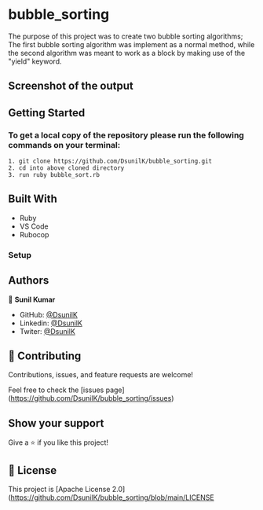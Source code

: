 # bubble_sorting

The purpose of this project was to create two bubble sorting algorithms; The first bubble sorting algorithm was implement as a normal method, while the second algorithm was meant to work as a block by making use of the "yield" keyword.

## Screenshot of the output

## Getting Started

### To get a local copy of the repository please run the following commands on your terminal:

    1. git clone https://github.com/DsunilK/bubble_sorting.git
    2. cd into above cloned directory
    3. run ruby bubble_sort.rb

## Built With

- Ruby
- VS Code
- Rubocop

### Setup

## Authors

👤 **Sunil Kumar**

- GitHub: [@DsunilK](https://github.com/DsunilK)
- Linkedin: [@DsunilK](https://www.linkedin.com/in/dsunilk/)
- Twiter: [@DsunilK](https://twitter.com/D_sunil_K)

## 🤝 Contributing

Contributions, issues, and feature requests are welcome!

Feel free to check the [issues page]
(https://github.com/DsunilK/bubble_sorting/issues)

## Show your support

Give a ⭐️ if you like this project!

## 📝 License

This project is [Apache License 2.0](https://github.com/DsunilK/bubble_sorting/blob/main/LICENSE 
